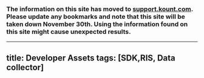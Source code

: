 ### The information on this site has moved to [support.kount.com](support.kount.com). Please update any bookmarks and note that this site will be taken down November 30th. Using the information found on this site might cause unexpected results.


---
title: Developer Assets
tags: [SDK,RIS, Data collector]
---


